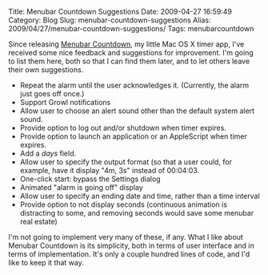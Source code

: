 Title: Menubar Countdown Suggestions
Date: 2009-04-27 16:59:49
Category: Blog
Slug: menubar-countdown-suggestions
Alias: 2009/04/27/menubar-countdown-suggestions/
Tags: menubarcountdown


Since releasing [Menubar Countdown](http://capablehands.net/menubarcountdown), my little Mac OS X timer app, I've received some nice feedback and suggestions for improvement. I'm going to list them here, both so that I can find them later, and to let others leave their own suggestions.

- Repeat the alarm until the user acknowledges it. (Currently, the alarm just goes off once.)
- Support Growl notifications
- Allow user to choose an alert sound other than the default system alert sound.
- Provide option to log out and/or shutdown when timer expires.
- Provide option to launch an application or an AppleScript when timer expires.
- Add a _days_ field.
- Allow user to specify the output format (so that a user could, for example, have it display "4m, 3s" instead of 00:04:03.
- One-click start: bypass the Settings dialog
- Animated "alarm is going off" display
- Allow user to specify an ending date and time, rather than a time interval
- Provide option to not display seconds (continuous animation is distracting to some, and removing seconds would save some menubar real estate)

I'm not going to implement very many of these, if any. What I like about Menubar Countdown is its simplicity, both in terms of user interface and in terms of implementation. It's only a couple hundred lines of code, and I'd like to keep it that way.

